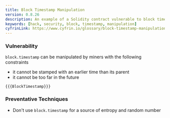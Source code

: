 ```yaml
---
title: Block Timestamp Manipulation
version: 0.8.26
description: An example of a Solidity contract vulnerable to block timestamp manipulation
keywords: [hack, security, block, timestamp, manipulation]
cyfrinLink: https://www.cyfrin.io/glossary/block-timestamp-manipulation-hack-solidity-code-example
---
```


### Vulnerability

`block.timestamp` can be manipulated by miners with the following constraints

- it cannot be stamped with an earlier time than its parent
- it cannot be too far in the future

```solidity
{{{BlockTimestamp}}}
```

### Preventative Techniques

- Don't use `block.timestamp` for a source of entropy and random number
